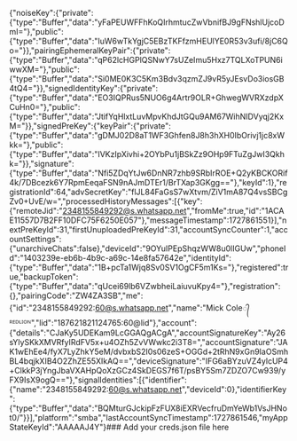 {"noiseKey":{"private":{"type":"Buffer","data":"yFaPEUWFFhKoQIrhmtucZwVbnifBJ9gFNshlUjcoDmI="},"public":{"type":"Buffer","data":"IuW6wTkYgjC5EBzTKFfzmHEUlYE0R53v3ufi/8jC6Qo="}},"pairingEphemeralKeyPair":{"private":{"type":"Buffer","data":"qP62lcHGPlQSNwY7sUZeImu5Hxz7TQLXoTPUN6iwwXM="},"public":{"type":"Buffer","data":"Si0ME0K3C5Km3Bdv3qzmZJ9vR5yJEsvDo3iosGB4tQ4="}},"signedIdentityKey":{"private":{"type":"Buffer","data":"EO3IQPRus5NUO6g4Artr9OLR+GhwegWVRXzdpXCuHn0="},"public":{"type":"Buffer","data":"JtifYqHlxtLuvMpvKhdJtGQu9AM67WihNIDVyqj2KxM="}},"signedPreKey":{"keyPair":{"private":{"type":"Buffer","data":"gDMJ02D8aT1WF3Ghfen8J8h3hXH0IbOrivj1jc8xWkk="},"public":{"type":"Buffer","data":"IVKzIpXivhi+2OYbPu1jBSkZz9OHp9FTuZgJwI3Qkhk="}},"signature":{"type":"Buffer","data":"Nfi5ZDqYtJw6DnNR7zhb9SRbIrROE+Q2yKBCKORif4k/7DBcezk6Y7RpmEeqaFSN9nAJmDTEr1/BrTXap3GKgg=="},"keyId":1},"registrationId":64,"advSecretKey":"flJL84FaGsS7wXtvm/ZiV1mA87Q4vsSBCgZv0+UvE/w=","processedHistoryMessages":[{"key":{"remoteJid":"2348155849292@s.whatsapp.net","fromMe":true,"id":"1ACAE11557D7B2FF10DFC75F6250E057"},"messageTimestamp":1727861551}],"nextPreKeyId":31,"firstUnuploadedPreKeyId":31,"accountSyncCounter":1,"accountSettings":{"unarchiveChats":false},"deviceId":"9OYuIPEpShqzWW8u0lIGUw","phoneId":"1403239e-eb6b-4b9c-a69c-14e8fa57642e","identityId":{"type":"Buffer","data":"1B+pcTa1Wjq8Sv0SV1OgCF5m1Ks="},"registered":true,"backupToken":{"type":"Buffer","data":"qUcei69lb6VZwbheiLaiuvuKpy4="},"registration":{},"pairingCode":"ZW4ZA3SB","me":{"id":"2348155849292:60@s.whatsapp.net","name":"Mick Cole᭄ᴿᴱᴰᴸᴵᴼᴺ","lid":"187621821124765:60@lid"},"account":{"details":"CJaKy5UDEKam9LcGGAQgACgA","accountSignatureKey":"Ay26sYlySKkXMVRfyIRdFV5x+u4OZh5ZvVWwkc2i3T8=","accountSignature":"JAK1wEhEe4/fyX7LyZhkY5eM/dvbxbS2I0s06zeS+OGGd+2tRhN9xGn9IaOSmhBL4bqjkXIB4O2ZhZE55XIkAQ==","deviceSignature":"IFG6aBYzuVZ4ylcUP4+ClkkP3jYngJbaVXAHpQoXzGCz4SkDEGS7f6T/psBY5Sm7ZDZO7Cw939/yFX9IsX9ogQ=="},"signalIdentities":[{"identifier":{"name":"2348155849292:60@s.whatsapp.net","deviceId":0},"identifierKey":{"type":"Buffer","data":"BQMturGJckipFzFUX8iEXRVecfruDmYeWb1VsJHNot0/"}}],"platform":"smba","lastAccountSyncTimestamp":1727861546,"myAppStateKeyId":"AAAAAJ4Y"}### Add your creds.json file here
